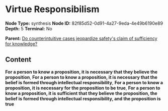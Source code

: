 # Virtue Responsibilism

**Node Type:** synthesis
**Node ID:** 82f85d52-0d91-4a27-9eda-4e49b6190e89
**Depth:** 5
**Terminal:** No

**Parent:** [Do counterintuitive cases jeopardize safety's claim of sufficiency for knowledge?](do-counterintuitive-cases-jeopardize-safetys-claim-of-sufficiency-for-knowledge-antithesis-30ac4a8b-fee7-426a-889f-8e55d548e642.md)

## Content

**For a person to know a proposition, it is necessary that they believe the proposition**, **For a person to know a proposition, it is necessary that the belief is formed through intellectual responsibility**, **For a person to know a proposition, it is necessary for the proposition to be true**, **For a person to know a proposition, it is sufficient that they believe the proposition, the belief is formed through intellectual responsibility, and the proposition is true**
